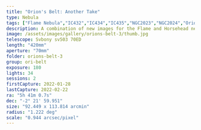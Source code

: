 ```yaml
---
title: "Orion's Belt: Another Take"
type: Nebula
tags: ["Flame Nebula","IC432","IC434","IC435","NGC2023","NGC2024","Orion B","The star Alnitak (ζOri)","The star σOri"]
description: A combination of new images for the Flame and Horsehead nebulae.
image: /assets/images/gallery/orions-belt-3/thumb.jpg
telescope: Svbony sv503 70ED
length: "420mm"
aperture: "70mm"
folder: orions-belt-3
group: ori-belt
exposure: 180
lights: 34
sessions: 2
firstCapture: 2022-01-28 
lastCapture: 2022-02-22
ra: "5h 41m 0.7s"
dec: "-2° 21' 59.951"
size: "92.449 x 113.814 arcmin"
radius: "1.222 deg"
scale: "0.944 arcsec/pixel"
---
```

